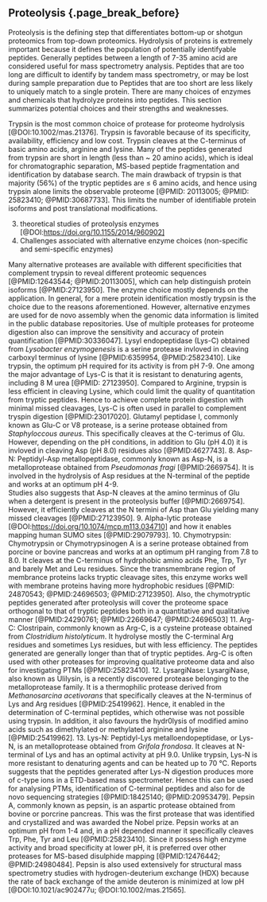 ## Proteolysis {.page_break_before}

Proteolysis is the defining step that differentiates bottom-up or shotgun proteomics from top-down proteomics. 
Hydrolysis of proteins is extremely important because it defines the population of potentially identifyable peptides. 
Generally peptides between a length of 7-35 amino acid are considered useful for mass spectrometry analysis.
Peptides that are too long are difficult to identify by tandem mass spectrometry, or may be lost during sample preparation due to 
Peptides that are too short are less likely to uniquely match to a single protein. 
There are many choices of enzymes and chemicals that hydrolyze proteins into peptides. 
This section summarizes potential choices and their strengths and weaknesses. 

Trypsin is the most common choice of protease for proteome hydrolysis [@DOI:10.1002/mas.21376].
Trypsin is favorable because of its specificity, availability, efficiency and low cost. 
Trypsin cleaves at the C-terminus of basic amino acids, arginine and lysine. 
Many of the peptides generated from trypsin are short in length (less than ~ 20 amino acids), which is ideal for chromatographic separation, MS-based peptide fragmentation and identification by database search.
The main drawback of trypsin is that majority (56%) of the tryptic peptides are ≤ 6 amino acids, and hence using trypsin alone limits the observable proteome [@PMID: 20113005; @PMID: 25823410; @PMID:30687733].
This limits the number of identifiable protein isoforms and post translational modifications.


3. theoretical studies of proteolysis enzymes [@DOI:https://doi.org/10.1155/2014/960902]
4. Challenges associated with alternative enzyme choices (non-specific and semi-specific enzymes)

Many alternative proteases are available with different specificities that complement trypsin to reveal different proteomic sequences [@PMID:12643544; @PMID:20113005], which can help distinguish protein isoforms [@PMID:27123950].
The enzyme choice mostly depends on the application.
In general, for a mere protein identification mostly trypsin is the choice due to the reasons aforementioned.
However, alternative enzymes are used for de novo assembly when the genomic data information is limited in the public database repositories.
Use of multiple proteases for proteome digestion also can improve the sensitivity and accuracy of protein quantification [@PMID:30336047].
Lysyl endopeptidase (Lys-C) obtained from  _Lysobacter enzymogenesis_ is a serine protease invloved in cleaving carboxyl terminus of lysine [@PMID:6359954, @PMID:25823410].
Like trypsin, the optimum pH required for its activity is from pH 7-9. 
One among the major advantage of Lys-C is that it is resistant to denaturing agents, including 8 M urea [@PMID: 27123950].
Compared to Arginine, trypsin is less efficient in cleaving Lysine, which could limit the quality of quantitation from tryptic peptides.
Hence to achieve complete protein digestion with minimal missed cleavages, Lys-C is often used in parallel to complement tryspin digestion [@PMID:23017020]. 
Glutamyl peptidase I, commonly known as Glu-C or V8 protease, is a serine protease obtained from _Staphyloccous aureus_.
This specifically cleaves at the C-terimus of Glu. 
However, depending on the pH conditions, in addition to Glu (pH 4.0) it is invloved in cleaving Asp (pH 8.0) residues also [@PMID:4627743].
8. Asp-N:
Peptidyl-Asp metallopeptidase, commonly known as Asp-N, is a metalloprotease obtained from _Pseudomonas fragi_ [@PMID:2669754].
It is involved in the hydrolysis of Asp residues at the N-terminal of the peptide and works at an optimum pH 4-9.  
Studies also suggests that Asp-N cleaves at the amino terminus of Glu when a detergent is present in the proteolysis buffer [@PMID:2669754]. 
However, it efficiently cleaves at the N termini of Asp than Glu yielding many missed cleavages [@PMID:27123950].
9. Alpha-lytic protease [@DOI:https://doi.org/10.1074/mcp.m113.034710] and how it enables mapping human SUMO sites [@PMID:29079793].
10. Chymotrypsin:
Chymotrypsin or Chymotrypsinogen A is a serine protease obtained from porcine or bovine pancreas and works at an optimum pH ranging from 7.8 to 8.0. 
It cleaves at the C-terminus of hydrphobic amino acids Phe, Trp, Tyr and barely Met and Leu residues.
Since the transmembrane region of membrance proteins lacks tryptic cleavage sites, this enzyme works well with membrane proteins having more hydrophobic residues [@PMID: 24870543; @PMID:24696503; @PMID:27123950].
Also, the chymotryptic peptides generated after proteolysis will cover the proteome space orthogonal to that of tryptic peptides both in a quantitative and qualitative manner [@PMID:24290761; @PMID:22669647; @PMID:24696503]
11. Arg-C:
Clostripain, commonly known as Arg-C, is a cysteine protease obtained from _Clostridium histolyticum_.
It hydrolyse mostly the C-terminal Arg residues and sometimes Lys residues, but with less efficiency.
The peptides generated are generally longer than that of tryptic peptides.
Arg-C is often used with other proteases for improving qualitative proteome data and also for investigating PTMs [@PMID:25823410]. 
12. LysargiNase:
LysargiNase, also known as Ulilysin, is a recently discovered protease belonging to the metalloprotease family. 
It is a thermophilic protease derived from _Methanosarcina acetivorans_ that specifically cleaves at the N-terminus of Lys and Arg residues [@PMID:25419962].
Hence, it enabled in the determination of C-terminal peptides, which otherwise was not possible using trypsin.
In addition, it also favours the hydr0lysis of modified amino acids such as dimethylated or methylated arginine and lysine [@PMID:25419962].
13. Lys-N:
Peptidyl-Lys metalloendopeptidase, or Lys-N, is an metalloprotease obtained from _Grifola frondosa_. 
It cleaves at N-terminal of Lys and has an optimal activity at pH 9.0.
Unlike trypsin, Lys-N is more resistant to denaturing agents and can be heated up to 70 °C.
Reports suggests that the peptides generated after Lys-N digestion produces more of c-type ions in a ETD-based mass spectrometer. 
Hence this can be used for analysing PTMs, identification of C-terminal peptides and also for de novo sequencing strategies [@PMID:18425140; @PMID:20953479].
Pepsin A, commonly known as pepsin, is an aspartic protease obtained from bovine or porcrine pancreas. 
This was the first protease that was identified and crystallized and was awarded the Nobel prize.
Pepsin works at an optimum pH from 1-4 and, in a pH depended manner it specifically cleaves Trp, Phe, Tyr and  Leu [@PMID:25823410]. 
Since it possess high enzyme activity and broad specificity at lower pH, it is preferred over other proteases for MS-based disulphide mapping [@PMID:12476442; @PMID:24980484].
Pepsin is also used extensively for structural mass spectrometry studies with hydrogen-deuterium exchange (HDX) because the rate of back exchange of the amide deuteron is minimized at low pH [@DOI:10.1021/ac902477u; @DOI:10.1002/mas.21565].  
 

